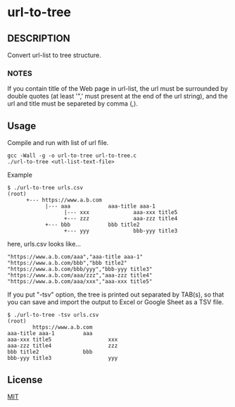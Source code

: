 # url-to-tree

## DESCRIPTION
Convert url-list to tree structure.

### NOTES

If you contain title of the Web page in url-list, 
the url must be surrounded by double quotes (at least '",' must present at the end of the url string),
and the url and title must be separeted by comma (,).

## Usage
Compile and run with list of url file.
```
gcc -Wall -g -o url-to-tree url-to-tree.c
./url-to-tree <utl-list-text-file>
```
Example
```
$ ./url-to-tree urls.csv
(root)
      +--- https://www.a.b.com
            |--- aaa            aaa-title aaa-1
                  |--- xxx              aaa-xxx title5
                  +--- zzz              aaa-zzz title4
            +--- bbb            bbb title2
                  +--- yyy              bbb-yyy title3
```
here, urls.csv looks like...
```
"https://www.a.b.com/aaa","aaa-title aaa-1"
"https://www.a.b.com/bbb","bbb title2"
"https://www.a.b.com/bbb/yyy","bbb-yyy title3"
"https://www.a.b.com/aaa/zzz","aaa-zzz title4"
"https://www.a.b.com/aaa/xxx","aaa-xxx title5"
```
If you put "-tsv" option, the tree is printed out separated by TAB(s),
so that you can save and import the output to Excel or Google Sheet as a TSV file.
```
$ ./url-to-tree -tsv urls.csv
(root)
        https://www.a.b.com
aaa-title aaa-1         aaa
aaa-xxx title5                  xxx
aaa-zzz title4                  zzz
bbb title2              bbb
bbb-yyy title3                  yyy
```

## License
[MIT](https://choosealicense.com/licenses/mit/)
